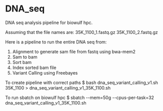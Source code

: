 # DNA_seq
DNA seq analysis pipeline for biowulf hpc.

Assuming that the file names are: 
35K_1100_1.fastq.gz
35K_1100_2.fastq.gz

Here is a pipeline to run the entire DNA seq from:
1. Alignment to generate sam file from fastq using bwa-mem2
2. Sam to bam
3. Sort bam
4. Index sorted bam file
5. Variant Calling using Freebayes


To create pipeline with correct paths
$ bash dna_seq_variant_calling_v1.sh 35K_1100 > dna_seq_variant_calling_v1_35K_1100.sh

To run sbatch on biowulf hpc
$ ​​sbatch --mem=50g --cpus-per-task=32 dna_seq_variant_calling_v1_35K_1100.sh
